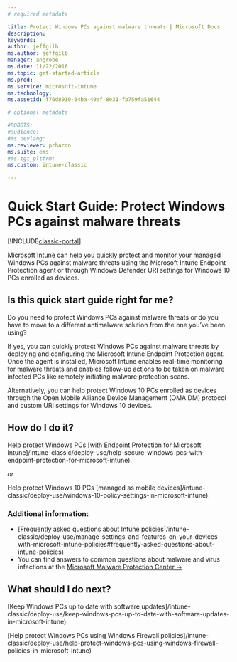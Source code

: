```yaml
---
# required metadata

title: Protect Windows PCs against malware threats | Microsoft Docs
description:
keywords:
author: jeffgilbms.author: jeffgilb
manager: angrobe
ms.date: 11/22/2016
ms.topic: get-started-article
ms.prod:
ms.service: microsoft-intune
ms.technology:
ms.assetid: f76d8910-64ba-49af-8e31-fb759fa51644

# optional metadata

#ROBOTS:
#audience:
#ms.devlang:
ms.reviewer: pchacon
ms.suite: ems
#ms.tgt_pltfrm:
ms.custom: intune-classic

---
```


# Quick Start Guide: Protect Windows PCs against malware threats

[!INCLUDE[classic-portal](../includes/classic-portal.md)]

Microsoft Intune can help you quickly protect and monitor your managed Windows PCs against malware threats using the Microsoft Intune Endpoint Protection agent or through Windows Defender URI settings for Windows 10 PCs enrolled as devices.

## Is this quick start guide right for me?
Do you need to protect Windows PCs against malware threats or do you have to move to a different antimalware solution from the one you’ve been using?

If yes, you can quickly protect Windows PCs against malware threats by deploying and configuring the Microsoft Intune Endpoint Protection agent. Once the agent is installed, Microsoft Intune enables real-time monitoring for malware threats and enables follow-up actions to be taken on malware infected PCs like remotely initiating malware protection scans.

Alternatively, you can help protect Windows 10 PCs enrolled as devices through the Open Mobile Alliance Device Management (OMA DM) protocol and custom URI settings for Windows 10 devices.

## How do I do it?
Help protect Windows PCs [with Endpoint Protection for Microsoft Intune]/intune-classic/deploy-use/help-secure-windows-pcs-with-endpoint-protection-for-microsoft-intune).

*or*

Help protect Windows 10 PCs [managed as mobile devices]/intune-classic/deploy-use/windows-10-policy-settings-in-microsoft-intune).


### Additional information:
- [Frequently asked questions about Intune policies]/intune-classic/deploy-use/manage-settings-and-features-on-your-devices-with-microsoft-intune-policies#frequently-asked-questions-about-intune-policies)
- You can find answers to common questions about malware and virus infections at the <a href="https://www.microsoft.com/security/portal/mmpc/" target="_blank"> Microsoft Malware Protection Center &rarr;</a>


## What should I do next?
[Keep Windows PCs up to date with software updates]/intune-classic/deploy-use/keep-windows-pcs-up-to-date-with-software-updates-in-microsoft-intune)

[Help protect Windows PCs using Windows Firewall policies]/intune-classic/deploy-use/help-protect-windows-pcs-using-windows-firewall-policies-in-microsoft-intune)
